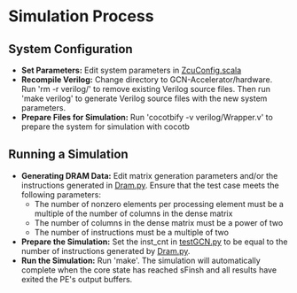 # Simulation Process
## System Configuration
- **Set Parameters:** Edit system parameters in [ZcuConfig.scala](../hardware/src/main/scala/core/ZcuConfig.scala)
- **Recompile Verilog:** Change directory to GCN-Accelerator/hardware. Run 'rm -r verilog/' to remove existing Verilog source files. Then run 'make verilog' to generate Verilog source files with the new system parameters.
- **Prepare Files for Simulation:** Run 'cocotbify -v verilog/Wrapper.v' to prepare the system for simulation with cocotb

## Running a Simulation
- **Generating DRAM Data:** Edit matrix generation parameters and/or the instructions generated in [Dram.py](./Dram.py). Ensure that the test case meets the following parameters:
  - The number of nonzero elements per processing element must be a multiple of the number of columns in the dense matrix
  - The number of columns in the dense matrix must be a power of two
  - The number of instructions must be a multiple of two
- **Prepare the Simulation:** Set the inst_cnt in [testGCN.py](testGCN.py) to be equal to the number of instructions generated by [Dram.py](./Dram.py).
 - **Run the Simulation:** Run 'make'. The simulation will automatically complete when the core state has reached sFinsh and all results have exited the PE's output buffers.